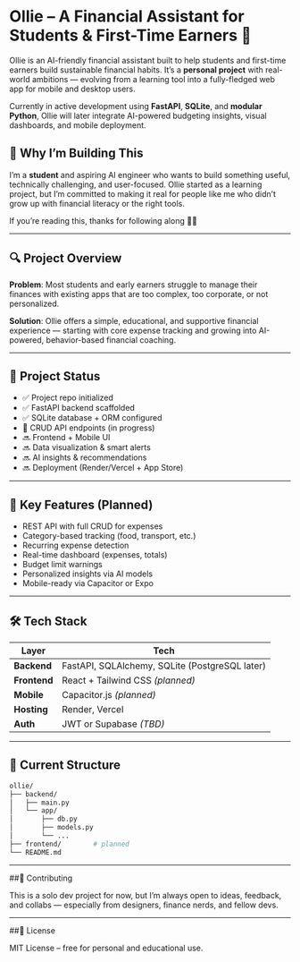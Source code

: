 # Ollie – A Financial Assistant for Students & First-Time Earners 💸

Ollie is an AI-friendly financial assistant built to help students and first-time earners build sustainable financial habits.
It’s a **personal project** with real-world ambitions — evolving from a learning tool into a fully-fledged web app for mobile and desktop users.

Currently in active development using **FastAPI**, **SQLite**, and **modular Python**, Ollie will later integrate AI-powered budgeting insights, visual dashboards, and mobile deployment.



## 📌 Why I’m Building This

I’m a **student** and aspiring AI engineer who wants to build something useful, technically challenging, and user-focused. 
Ollie started as a learning project, but I’m committed to making it real for people like me who didn’t grow up with financial literacy or the right tools.

If you’re reading this, thanks for following along 🧠💼

---

## 🔍 Project Overview

**Problem**: Most students and early earners struggle to manage their finances with existing apps that are too complex, too corporate, or not personalized.

**Solution**: Ollie offers a simple, educational, and supportive financial experience — starting with core expense tracking and growing into AI-powered, behavior-based financial coaching.

---

## 🚀 Project Status

- ✅ Project repo initialized  
- ✅ FastAPI backend scaffolded  
- ✅ SQLite database + ORM configured  
- 🔨 CRUD API endpoints (in progress)  
- 🔜 Frontend + Mobile UI  
- 🔜 Data visualization & smart alerts  
- 🔜 AI insights & recommendations  
- 🔜 Deployment (Render/Vercel + App Store)

---

## 🧠 Key Features (Planned)

- REST API with full CRUD for expenses
- Category-based tracking (food, transport, etc.)
- Recurring expense detection
- Real-time dashboard (expenses, totals)
- Budget limit warnings
- Personalized insights via AI models
- Mobile-ready via Capacitor or Expo

---

## 🛠️ Tech Stack

| Layer | Tech |
|-------|------|
| **Backend** | FastAPI, SQLAlchemy, SQLite (PostgreSQL later) |
| **Frontend** | React + Tailwind CSS *(planned)* |
| **Mobile** | Capacitor.js *(planned)* |
| **Hosting** | Render, Vercel |
| **Auth** | JWT or Supabase *(TBD)* |

---

## 📁 Current Structure

```bash
ollie/
├── backend/
│   ├── main.py
│   └── app/
│       ├── db.py
│       ├── models.py
│       └── ...
├── frontend/        # planned
└── README.md
```

---

##🤝 Contributing

This is a solo dev project for now, but I’m always open to ideas, feedback, and collabs — especially from designers, finance nerds, and fellow devs.

---

##📄 License

MIT License – free for personal and educational use.
